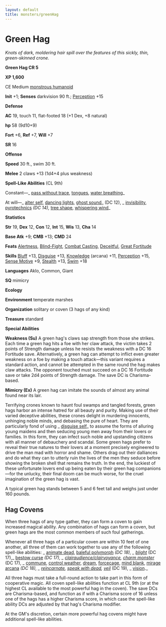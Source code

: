 ```yaml
---
layout: default
title: monsters/greenHag
---
```

# Green Hag

_Knots of dark, moldering hair spill over the features of this sickly, thin, green-skinned crone._

**Green Hag CR 5**

**XP 1,600**

CE Medium [monstrous humanoid](creatureTypes#_monstrous-humanoid)

**Init** +1; **Senses** darkvision 90 ft.; [Perception](../skills/perception#_perception) +15

**Defense**

**AC** 19, touch 11, flat-footed 18 (+1 Dex, +8 natural)

**hp** 58 (9d10+9)

**Fort** +6, **Ref** +7, **Will** +7

**SR** 16

**Offense**

**Speed** 30 ft., swim 30 ft.

**Melee** 2 claws +13 (1d4+4 plus weakness)

**Spell-Like Abilities** (CL 9th)

Constant—_ [pass without trace](../spells/passWithoutTrace#_pass-without-trace), [tongues](../spells/tongues#_tongues), [water breathing](../spells/waterBreathing#_water-breathing)_

At will—_ [alter self](../spells/alterSelf#_alter-self), [dancing lights](../spells/dancingLights#_dancing-lights), [ghost sound](../spells/ghostSound#_ghost-sound)_ (DC 12), _ [invisibility](../spells/invisibility#_invisibility), [pyrotechnics](../spells/pyrotechnics#_pyrotechnics) _(DC 14),_ [tree shape](../spells/treeShape#_tree-shape), [whispering wind](../spells/whisperingWind#_whispering-wind)_

**Statistics**

**Str** 19, **Dex** 12, **Con** 12, **Int** 15, **Wis** 13, **Cha** 14

**Base Atk** +9; **CMB** +13; **CMD** 24

**Feats** [Alertness](../feats#_alertness), [Blind-Fight](../feats#_blind-fight), [Combat Casting](../feats#_combat-casting), [Deceitful](../feats#_deceitful), [Great Fortitude](../feats#_great-fortitude)

**Skills** [Bluff](../skills/bluff#_bluff) +13, [Disguise](../skills/disguise#_disguise) +13, [Knowledge](../skills/knowledge#_knowledge) (arcana) +11, [Perception](../skills/perception#_perception) +15, [Sense Motive](../skills/senseMotive#_sense-motive) +9, [Stealth](../skills/stealth#_stealth) +13, [Swim](../skills/swim#_swim) +18

**Languages** Aklo, Common, Giant

**SQ** mimicry

**Ecology**

**Environment** temperate marshes

**Organization** solitary or coven (3 hags of any kind)

**Treasure** standard

**Special Abilities**

**Weakness (Su)** A green hag's claws sap strength from those she strikes. Each time a green hag hits a foe with her claw attack, the victim takes 2 points of Strength damage unless he resists the weakness with a DC 16 Fortitude save. Alternatively, a green hag can attempt to inflict even greater weakness on a foe by making a touch attack—this variant requires a standard action, and cannot be attempted in the same round the hag makes claw attacks. The opponent touched must succeed on a DC 16 Fortitude save or take 2d4 points of Strength damage. The save DC is Charisma-based.

**Mimicry (Ex)** A green hag can imitate the sounds of almost any animal found near its lair.

Terrifying crones known to haunt foul swamps and tangled forests, green hags harbor an intense hatred for all beauty and purity. Making use of their varied deceptive abilities, these crones delight in murdering innocents, unhinging noble minds, and debasing the pure of heart. They are particularly fond of using _ [disguise self](../spells/disguiseSelf#_disguise-self)_ to assume the forms of alluring young maidens and then seducing young men away from their lovers or families. In this form, they can infect such noble and upstanding citizens with all manner of debauchery and scandal. Some green hags prefer to reveal their true natures to their lovers at a moment precisely engineered to drive the man mad with horror and shame. Others drag out their dalliances and do what they can to utterly ruin the lives of the men they seduce before showing the broken shell that remains the truth. In the end, the luckiest of these unfortunate lovers end up being eaten by their green hag companions—for the unlucky, their final doom can be much worse, for the cruel imagination of the green hag is vast.

A typical green hag stands between 5 and 6 feet tall and weighs just under 160 pounds.

## Hag Covens

When three hags of any type gather, they can form a coven to gain increased magical ability. Any combination of hags can form a coven, but green hags are the most common members of such foul gatherings.

Whenever all three hags of a particular coven are within 10 feet of one another, all three of them can work together to use any of the following spell-like abilities: _ [animate dead](../spells/animateDead#_animate-dead), [baleful polymorph](../spells/balefulPolymorph#_baleful-polymorph) _(DC 18), _ [blight](../spells/blight#_blight)_ (DC 17),_ [bestow curse](../spells/bestowCurse#_bestow-curse) _(DC 17), _ [clairaudience/clairvoyance](../spells/clairaudienceClairvoyance#_clairaudience-clairvoyance), [charm monster](../spells/charmMonster#_charm-monster)_ (DC 17), _ [commune](../spells/commune#_commune), [control weather](../spells/controlWeather#_control-weather), [dream](../spells/dream#_dream), [forcecage](../spells/forcecage#_forcecage), [mind blank](../spells/mindBlank#_mind-blank), [mirage arcana](../spells/mirageArcana#_mirage-arcana) _(DC 18), _ [reincarnate](../spells/reincarnate#_reincarnate), [speak with dead](../spells/speakWithDead#_speak-with-dead), [veil](../spells/veil#_veil)_ (DC 19), _ [vision](../spells/vision#_vision)._

All three hags must take a full-round action to take part in this form of cooperative magic. All coven spell-like abilities function at CL 9th (or at the highest CL available to the most powerful hag in the coven). The save DCs are Charisma-based, and function as if with a Charisma score of 16 unless one of the hags has a higher Charisma score, in which case the spell-like ability DCs are adjusted by that hag's Charisma modifier.

At the GM's discretion, certain more powerful hag covens might have additional spell-like abilities.

